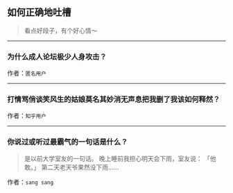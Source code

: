 ## 如何正确地吐槽

> 看点好段子，有个好心情～


 
---

### 为什么成人论坛极少人身攻击？

> 


作者：`匿名用户`

---

### 打情骂俏谈笑风生的姑娘莫名其妙消无声息把我删了我该如何释然？

> 


作者：`知乎用户`

---

### 你说过或听过最霸气的一句话是什么？

> 是以前大学室友的一句话。
> 晚上睡前我担心明天会下雨，室友说：
> 「他敢。」
> 第二天老天爷果然没下雨……


作者：`sang sang`